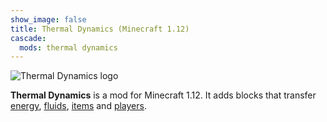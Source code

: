 ```yaml
---
show_image: false
title: Thermal Dynamics (Minecraft 1.12)
cascade:
  mods: thermal dynamics
---
```


![Thermal Dynamics logo](/images/logos/1.12/thermal-dynamics.png)


**Thermal Dynamics** is a mod for Minecraft 1.12. It adds blocks that transfer
[energy](fluxducts/), [fluids](fluiduct/), [items](itemduct/) and
[players](viaduct/).
